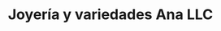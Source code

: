 ---
title: "Joyería y variedades Ana LLC"
url: /gastonia/joyeria-y-variedades-ana-llc/
shop: jewelry
---